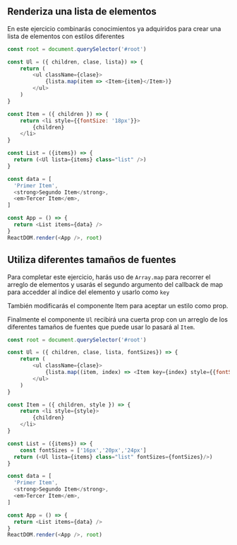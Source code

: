 ## Renderiza una lista de elementos

En este ejercicio combinarás conocimientos ya adquiridos para crear una lista de elementos con estilos diferentes

```js
const root = document.querySelector('#root')

const Ul = ({ children, clase, lista}) => {
    return (
        <ul className={clase}>
            {lista.map(item => <Item>{item}</Item>)}
        </ul>
    )
}

const Item = ({ children }) => {
    return <li style={{fontSize: '18px'}}>
        {children}
    </li>
}

const List = ({items}) => {
  return (<Ul lista={items} class="list" />)
}

const data = [
  'Primer Item',
  <strong>Segundo Item</strong>,
  <em>Tercer Item</em>,
]

const App = () => {
  return <List items={data} />
}
ReactDOM.render(<App />, root)
```

## Utiliza diferentes tamaños de fuentes 

Para completar este ejercicio, harás uso de `Array.map` para recorrer el arreglo de elementos y usarás el segundo argumento del callback de map para accedder al indice del elemento y usarlo como `key`

También modificarás el componente Item para aceptar un estilo como prop.

Finalmente el componente `Ul` recibirá una cuerta prop con un arreglo de los diferentes tamaños de fuentes que puede usar lo pasará al `Item`.

```js
const root = document.querySelector('#root')

const Ul = ({ children, clase, lista, fontSizes}) => {
    return (
        <ul className={clase}>
            {lista.map((item, index) => <Item key={index} style={{fontSize: fontSizes[index]}}>{item}</Item>)}
        </ul>
    )
}

const Item = ({ children, style }) => {
    return <li style={style}>
        {children}
    </li>
}

const List = ({items}) => {
    const fontSizes = ['16px','20px','24px']
  return (<Ul lista={items} class="list" fontSizes={fontSizes}/>)
}

const data = [
  'Primer Item',
  <strong>Segundo Item</strong>,
  <em>Tercer Item</em>,
]

const App = () => {
  return <List items={data} />
}
ReactDOM.render(<App />, root)
```